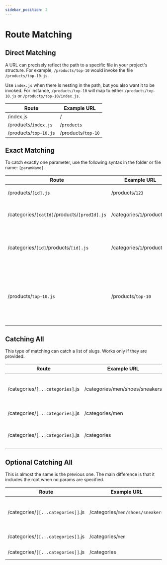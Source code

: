 ```yaml
---
sidebar_position: 2
---
```


# Route Matching

## Direct Matching

A URL can precisely reflect the path to a specific file in your project's structure. For example, 
`/products/top-10` would invoke the file `/products/top-10.js`.

Use `index.js` when there is nesting in the path, but you also want it to be invoked. 
For instance, `/products/top-10` will map to either `/products/top-10.js` or `/products/top-10/index.js`.

| Route              | Example URL      |
|--------------------|------------------|
| /index.js          | /                |
| /products/`index.js` | /`products`        |
| /products/`top-10.js` | /products/`top-10` |

## Exact Matching

To catch exactly one parameter, use the following syntax in the folder or file name: `[paramName]`.

| Route                                    | Example URL              | Params                             | Notes                                                      |
|------------------------------------------|--------------------------|------------------------------------|------------------------------------------------------------|
| /products/`[id].js`                       | /products/`123`            | ```{ id: '123'  }```           |                                                            |
| /categories/`[catId]`/products/`[prodId].js` | /categories/`1`/products/`2` | ```{ catId: '1', prodId: '2'  }``` | Any nesting level                             |
| /categories/`[id]`/products/`[id].js`        | /categories/`1`/products/`2` | ```{ id: '2'  }```                 | If slug ids have the same name, the last will be taken     |
| /products/`top-10.js`                      | /products/`top-10`         |                                    | You still can use direct match. It will be prioritized over dynamic matchings |


## Catching All

This type of matching can catch a list of slugs. Works only if they are provided.

| Route                          | Example URL                    | Params                                             | Notes                     |
|--------------------------------|--------------------------------|----------------------------------------------------|---------------------------|
| /categories/`[...categories]`.js | /categories/men/shoes/sneakers | ```{ categories: ['men', 'shoes', 'sneakers'] }``` |                           |
| /categories/`[...categories]`.js | /categories/men                | ```{ categories: ['men'] }```                      |                           |
| /categories/`[...categories]`.js | /categories                    | x                                                  | Won't catch anything, 404 |

## Optional Catching All

This is almost the same is the previous one. The main difference is that it includes the root when no params are
specified.

| Route                            | Example URL                    | Params                                             | Notes      |
|----------------------------------|--------------------------------|----------------------------------------------------|------------|
| /categories/`[[...categories]]`.js | /categories/`men/shoes/sneakers` | ```{ categories: ['men', 'shoes', 'sneakers'] }``` |            |
| /categories/`[[...categories]]`.js | /categories/`men`                | ```{ categories: ['men'] }```                      |            |
| /categories/`[[...categories]]`.js | /categories                    |                                                | Will catch |
